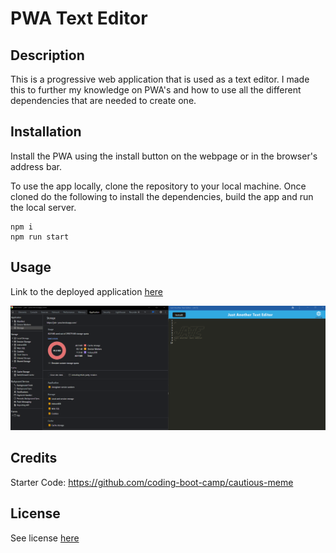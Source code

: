 # PWA Text Editor

## Description

This is a progressive web application that is used as a text editor. I made this to further my knowledge on PWA's and how to use all the different dependencies that are needed to create one.

## Installation

Install the PWA using the install button on the webpage or in the browser's address bar.

To use the app locally, clone the repository to your local machine. Once cloned do the following to install the dependencies, build the app and run the local server.

    npm i
    npm run start

## Usage

Link to the deployed application [here](https://jate--pwa.herokuapp.com/)

![Screenshot of application](assets/images/Screenshot.png)

## Credits

Starter Code: https://github.com/coding-boot-camp/cautious-meme

## License

See license [here](./LICENSE)
